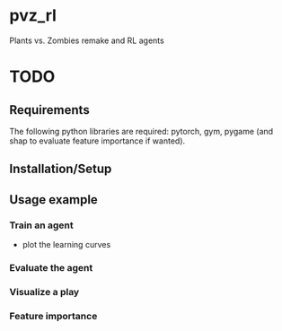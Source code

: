 # pvz_rl
Plants vs. Zombies remake and RL agents

# TODO
## Requirements

The following python libraries are required: pytorch, gym, pygame (and shap to evaluate feature importance if wanted).

## Installation/Setup
## Usage example

### Train an agent
- plot the learning curves

### Evaluate the agent

### Visualize a play

### Feature importance
